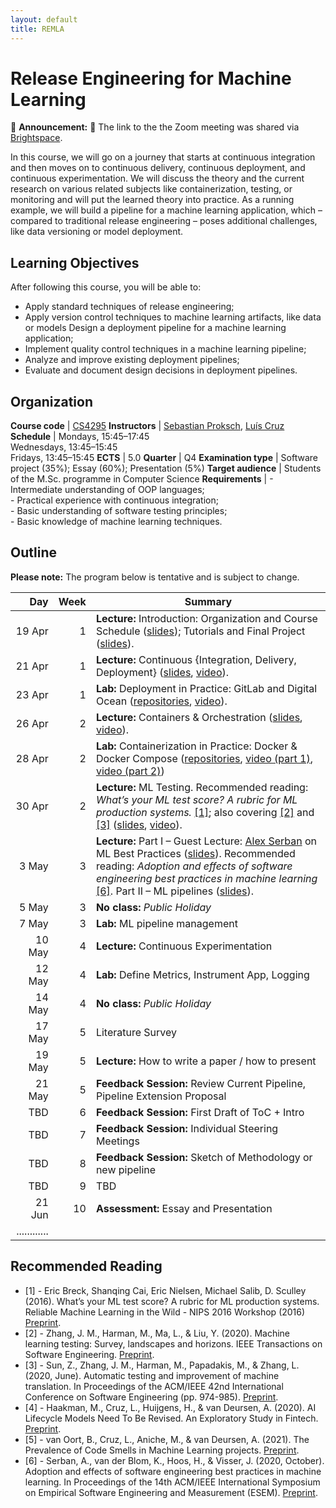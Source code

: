 ```yaml
---
layout: default
title: REMLA
---
```


# Release Engineering for Machine Learning

📣 **Announcement:** 📣 The link to the the Zoom meeting was shared via [Brightspace]. 

In this course, we will go on a journey that starts at continuous integration and then moves on to continuous delivery, continuous deployment, and continuous experimentation. We will discuss the theory and the current research on various related subjects like containerization, testing, or monitoring and will put the learned theory into practice. As a running example, we will build a pipeline for a machine learning application, which – compared to traditional release engineering – poses additional challenges, like data versioning or model deployment.

## Learning Objectives

After following this course, you will be able to:

- Apply standard techniques of release engineering;
- Apply version control techniques to machine learning artifacts, like data or models Design a deployment pipeline for a machine learning application;
- Implement quality control techniques in a machine learning pipeline;
- Analyze and improve existing deployment pipelines;
- Evaluate and document design decisions in deployment pipelines.

## Organization

**Course code**       | [CS4295]
**Instructors**       | [Sebastian Proksch], [Luís Cruz]
**Schedule**          |	Mondays, 15:45–17:45 <br/> Wednesdays, 13:45–15:45 <br/> Fridays, 13:45–15:45
**ECTS** 	          | 5.0
**Quarter**           | Q4
**Examination type**  | Software project (35%); Essay (60%); Presentation (5%)
**Target audience**   |	Students of the M.Sc. programme in Computer Science
**Requirements** 	  | - Intermediate understanding of OOP languages; <br/> - Practical experience with continuous integration; <br/> - Basic understanding of software testing principles; <br/> - Basic knowledge of machine learning techniques.


## Outline

**Please note:** The program below is tentative and is subject to change.

 Day   | Week| Summary
------:| ---:|----------|
 19&nbsp;Apr| 1   | **Lecture:** Introduction: Organization and Course Schedule ([slides](./slides/01_intro_orga.pdf)); Tutorials and Final Project ([slides](./slides/01_intro_tutorials_project.pdf)).
 21 Apr| 1   | **Lecture:** Continuous {Integration, Delivery, Deployment} ([slides](./slides/02_deployment.pdf), [video](https://surfdrive.surf.nl/files/index.php/s/fjjlQLdFm1on2Pj)).
 23 Apr| 1   | **Lab:** Deployment in Practice: GitLab and Digital Ocean ([repositories](https://gitlab.com/remla-course/2021), [video](https://surfdrive.surf.nl/files/index.php/s/bd0goJcVS4uWG6x)).
 26 Apr| 2   | **Lecture:** Containers & Orchestration ([slides](./slides/03_container_orchestration.pdf), [video](https://surfdrive.surf.nl/files/index.php/s/rOah0G9GlaFf77B)).
 28 Apr| 2   | **Lab:** Containerization in Practice: Docker & Docker Compose ([repositories](https://gitlab.com/remla-course/2021), [video (part 1)](https://surfdrive.surf.nl/files/index.php/s/u9SXnkOF633NWnz), [video (part 2)](https://surfdrive.surf.nl/files/index.php/s/Gjw6k1WyJPsU8BE))
 30 Apr| 2   | **Lecture:** ML Testing. Recommended reading: *What’s your ML test score? A rubric for ML production systems.* [[1]](#1); also covering [[2]](#2) and [[3]](#3) ([slides](./slides/06_ml_testing.pdf), [video](https://surfdrive.surf.nl/files/index.php/s/THOVNbAsGQ5C10p)).
  3 May| 3   | **Lecture:** Part I – Guest Lecture: [Alex Serban] on ML Best Practices ([slides](./slides/07_ASerban_mleng_practices.pdf)). Recommended reading: *Adoption and effects of software engineering best practices in machine learning* [[6]](#6). Part II – ML pipelines ([slides](./slides/07_ml_pipelines.pdf)).
  5 May| 3   | **No class:** *Public Holiday*
  7 May| 3   | **Lab:** ML pipeline management 
 10 May| 4   | **Lecture:** Continuous Experimentation
 12 May| 4   | **Lab:** Define Metrics, Instrument App, Logging
 14 May| 4   | **No class:** *Public Holiday*
 17 May| 5   | Literature Survey
 19 May| 5   | **Lecture:** How to write a paper / how to present
 21 May| 5   | **Feedback Session:** Review Current Pipeline, Pipeline Extension Proposal
 TBD   | 6   | **Feedback Session:** First Draft of ToC + Intro
 TBD   | 7   | **Feedback Session:** Individual Steering Meetings
 TBD   | 8   | **Feedback Session:** Sketch of Methodology or new pipeline
 TBD   | 9   | TBD
 21 Jun| 10  | **Assessment:** Essay and Presentation
  ............  | | 



## Recommended Reading

- <span id="1">[1]</span> - Eric Breck, Shanqing Cai, Eric Nielsen, Michael Salib, D. Sculley (2016). What’s your ML test score? A rubric for ML production systems. Reliable Machine Learning in the Wild - NIPS 2016 Workshop (2016) [Preprint](https://research.google/pubs/pub45742/).
- <span id="2">[2]</span> - Zhang, J. M., Harman, M., Ma, L., & Liu, Y. (2020). Machine learning testing: Survey, landscapes and horizons. IEEE Transactions on Software Engineering. [Preprint](https://arxiv.org/abs/1906.10742).
- <span id="3">[3]</span> - Sun, Z., Zhang, J. M., Harman, M., Papadakis, M., & Zhang, L. (2020, June). Automatic testing and improvement of machine translation. In Proceedings of the ACM/IEEE 42nd International Conference on Software Engineering (pp. 974-985). [Preprint](https://arxiv.org/abs/1910.02688).
- [4] - Haakman, M., Cruz, L., Huijgens, H., & van Deursen, A. (2020). AI Lifecycle Models Need To Be Revised. An Exploratory Study in Fintech. [Preprint](https://arxiv.org/abs/2010.02716).
- [5] - van Oort, B., Cruz, L., Aniche, M., & van Deursen, A. (2021). The Prevalence of Code Smells in Machine Learning projects. [Preprint](https://arxiv.org/abs/2103.04146).
- <span id="6">[6]</span> - Serban, A., van der Blom, K., Hoos, H., & Visser, J. (2020, October). Adoption and effects of software engineering best practices in machine learning. In Proceedings of the 14th ACM/IEEE International Symposium on Empirical Software Engineering and Measurement (ESEM). [Preprint](https://arxiv.org/abs/2007.14130).



[Sebastian Proksch]: https://proks.ch
[Luís Cruz]: https://luiscruz.github.io
[CS4295]: https://studiegids.tudelft.nl/a101_displayCourse.do?course_id=56383
[Alex Serban]: https://cs.ru.nl/~aserban/
[Brightspace]: https://brightspace.tudelft.nl/d2l/home/280442
